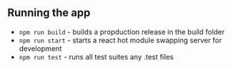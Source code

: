 
## Running the app
* `npm run build` - builds a propduction release in the build folder
* `npm run start` - starts a react hot module swapping server for development
* `npm run test`  - runs all test suites any .test files
